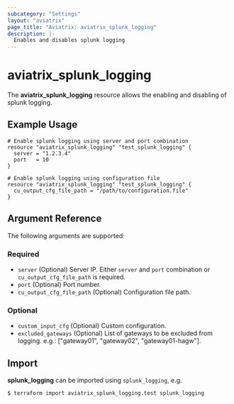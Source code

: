 ```yaml
---
subcategory: "Settings"
layout: "aviatrix"
page_title: "Aviatrix: aviatrix_splunk_logging"
description: |-
  Enables and disables splunk logging
---
```


# aviatrix_splunk_logging

The **aviatrix_splunk_logging** resource allows the enabling and disabling of splunk logging.

## Example Usage

```hcl
# Enable splunk logging using server and port combination
resource "aviatrix_splunk_logging" "test_splunk_logging" {
  server = "1.2.3.4"
  port   = 10
}
```

```hcl
# Enable splunk logging using configuration file
resource "aviatrix_splunk_logging" "test_splunk_logging" {
  cu_output_cfg_file_path = "/path/to/configuration.file"
}
```

## Argument Reference

The following arguments are supported:

### Required
* `server` (Optional) Server IP. Either `server` and `port` combination or `cu_output_cfg_file_path` is required.
* `port` (Optional) Port number.
* `cu_output_cfg_file_path` (Optional) Configuration file path.

### Optional
* `custom_input_cfg` (Optional) Custom configuration.
* `excluded_gateways` (Optional) List of gateways to be excluded from logging. e.g.: ["gateway01", "gateway02", "gateway01-hagw"].

## Import

**splunk_logging** can be imported using `splunk_logging`, e.g.

```
$ terraform import aviatrix_splunk_logging.test splunk_logging
```
